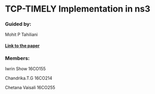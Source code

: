 # TCP-TIMELY Implementation in ns3

### Guided by:
Mohit P Tahiliani

#### [Link to the paper](https://conferences.sigcomm.org/sigcomm/2015/pdf/papers/p537.pdf)

### Members:
Iwrin Show 16CO155

Chandrika.T.G 16CO214

Chetana Vaisali 16CO255

